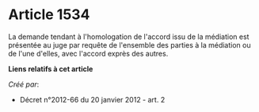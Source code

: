 # Article 1534

La demande tendant à l'homologation de l'accord issu de la médiation est présentée au juge par requête de l'ensemble des
parties à la médiation ou de l'une d'elles, avec l'accord exprès des autres.

**Liens relatifs à cet article**

_Créé par_:

  - Décret n°2012-66 du 20 janvier 2012 - art. 2
